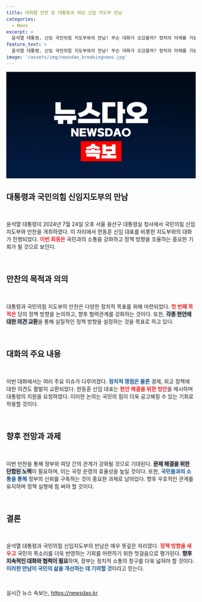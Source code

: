 ```yaml
---
title: 대화합 만찬 윤 대통령과 여당 신임 지도부 만남
categories:
  - News
excerpt: >
  윤석열 대통령, 신임 국민의힘 지도부와의 만남! 무슨 대화가 오갔을까? 정치의 미래를 가늠할 중요한 순간을 놓치지 마세요!
feature_text: >
  윤석열 대통령, 신임 국민의힘 지도부와의 만남! 무슨 대화가 오갔을까? 정치의 미래를 가늠할 중요한 순간을 놓치지 마세요!
image: '/assets/img/newsdao_breakingnews.jpg'
---
```


<p><img src="/assets/img/newsdao_breakingnews.jpg" alt="implanttips 속보" /></p>

<h2 data-ke-size="size26">대통령과 국민의힘 신임지도부의 만남</h2>

<p data-ke-size="size16">&nbsp;</p>

<p>윤석열 대통령이 2024년 7월 24일 오후 서울 용산구 대통령실 청사에서 국민의힘 신임지도부와 만찬을 개최하였다. 이 자리에서 한동훈 신임 대표를 비롯한 지도부와의 대화가 진행되었다. <b><span style="color: #ee2323;">이번 회동은</span></b> 국민과의 소통을 강화하고 정책 방향을 조율하는 중요한 기회가 될 것으로 보인다.</p>

<p data-ke-size="size16">&nbsp;</p>

<h2 data-ke-size="size26">만찬의 목적과 의의</h2>

<p data-ke-size="size16">&nbsp;</p>

<p>대통령과 국민의힘 지도부의 만찬은 다양한 정치적 목표를 위해 마련되었다. <b><span style="color: #ee2323;">첫 번째 목적은</span></b> 당의 정책 방향을 논의하고, 향후 협력관계를 강화하는 것이다. 또한, <b><span style="background-color: #21538527;">각종 현안에 대한 의견 교환</span></b>을 통해 실질적인 정책 방향을 설정하는 것을 목표로 하고 있다.</p>

<p data-ke-size="size16">&nbsp;</p>

<h2 data-ke-size="size26">대화의 주요 내용</h2>

<p data-ke-size="size16">&nbsp;</p>

<p>이번 대화에서는 여러 주요 이슈가 다루어졌다. <b><span style="color: #1a5490;">정치적 쟁점은 물론</span></b> 경제, 외교 정책에 대한 의견도 활발히 교환되었다. 한동훈 신임 대표는 <b><span style="color: #ee2323;">현안 해결을 위한 방안</span></b>을 제시하며 대통령의 지원을 요청하였다. 이러한 논의는 국민의 힘이 더욱 공고해질 수 있는 기회로 작용할 것이다.</p>

<p data-ke-size="size16">&nbsp;</p>

<h2 data-ke-size="size26">향후 전망과 과제</h2>

<p data-ke-size="size16">&nbsp;</p>

<p>이번 만찬을 통해 정부와 여당 간의 관계가 강화될 것으로 기대된다. <b><span style="background-color: #21538527;">문제 해결을 위한 단합된 노력</span></b>이 필요하며, 이는 국정 운영의 효율성을 높일 것이다. 또한, <b><span style="color: #1a5490;">국민들과의 소통을 통해</span></b> 정부의 신뢰를 구축하는 것이 중요한 과제로 남아있다. 향후 우호적인 관계를 유지하며 정책 실행에 힘 써야 할 것이다.</p>

<p data-ke-size="size16">&nbsp;</p>

<h2 data-ke-size="size26">결론</h2>

<p data-ke-size="size16">&nbsp;</p>

<p>윤석열 대통령과 국민의힘 신임지도부의 만남은 매우 뜻깊은 자리였다. <b><span style="color: #ee2323;">정책 방향을 세우고</span></b> 국민의 목소리를 더욱 반영하는 기회를 마련하기 위한 첫걸음으로 평가된다. <b><span style="background-color: #21538527;">향후 지속적인 대화와 협력이 필요</span></b>하며, 정부는 정치적 소통의 창구를 더욱 넓혀야 할 것이다. <b><span style="color: #1a5490;">이러한 만남이 국민의 삶을 개선하는 데 기여할 것</span></b>이라고 믿는다.</p>

<p data-ke-size="size16">&nbsp;</p>
실시간 뉴스 속보는, <a href="https://newsdao.kr" rel="dofollow">https://newsdao.kr</a>


